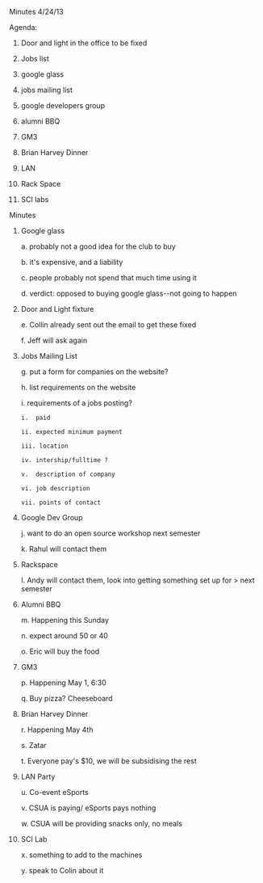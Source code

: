 Minutes 4/24/13

Agenda:

1.  Door and light in the office to be fixed

2.  Jobs list

3.  google glass

4.  jobs mailing list

5.  google developers group

6.  alumni BBQ

7.  GM3

8.  Brian Harvey Dinner

9.  LAN

10. Rack Space

11. SCI labs

Minutes

1.  Google glass

    a.  probably not a good idea for the club to buy

    b.  it's expensive, and a liability

    c.  people probably not spend that much time using it

    d.  verdict: opposed to buying google glass\--not going to happen

2.  Door and Light fixture

    e.  Collin already sent out the email to get these fixed

    f.  Jeff will ask again

3.  Jobs Mailing List

    g.  put a form for companies on the website?

    h.  list requirements on the website

    i.  requirements of a jobs posting?

        i.  paid

        ii. expected minimum payment

        iii. location

        iv. intership/fulltime ?

        v.  description of company

        vi. job description

        vii. points of contact

4.  Google Dev Group

    j.  want to do an open source workshop next semester

    k.  Rahul will contact them

5.  Rackspace

    l.  Andy will contact them, look into getting something set up for
        > next semester

6.  Alumni BBQ

    m.  Happening this Sunday

    n.  expect around 50 or 40

    o.  Eric will buy the food

7.  GM3

    p.  Happening May 1, 6:30

    q.  Buy pizza? Cheeseboard

8.  Brian Harvey Dinner

    r.  Happening May 4th

    s.  Zatar

    t.  Everyone pay's \$10, we will be subsidising the rest

9.  LAN Party

    u.  Co-event eSports

    v.  CSUA is paying/ eSports pays nothing

    w.  CSUA will be providing snacks only, no meals

10. SCI Lab

    x.  something to add to the machines

    y.  speak to Colin about it
